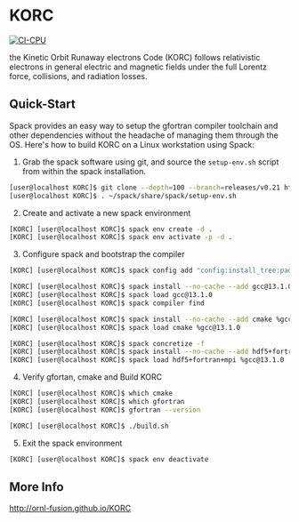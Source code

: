 
# KORC
[![CI-CPU](https://github.com/ORNL-Fusion/KORC/actions/workflows/spack.yml/badge.svg)](https://github.com/ORNL-Fusion/KORC/actions/workflows/spack.yml)

 the Kinetic Orbit Runaway electrons Code (KORC) follows relativistic electrons in general electric and magnetic fields under the full Lorentz force, collisions, and radiation losses.


## Quick-Start

Spack provides an easy way to setup the gfortran compiler toolchain and other dependencies without the headache of managing them through the OS.  Here's how to build KORC on a Linux workstation using Spack:

1. Grab the spack software using git, and source the `setup-env.sh` script from within the spack installation.

```bash
[user@localhost KORC]$ git clone --depth=100 --branch=releases/v0.21 https://github.com/spack/spack.git ~/spack
[user@localhost KORC]$ . ~/spack/share/spack/setup-env.sh
```

2. Create and activate a new spack environment

```bash
[KORC] [user@localhost KORC]$ spack env create -d .
[KORC] [user@localhost KORC]$ spack env activate -p -d .
```


3. Configure spack and bootstrap the compiler

```bash
[KORC] [user@localhost KORC]$ spack config add "config:install_tree:padded_length:128"

[KORC] [user@localhost KORC]$ spack install --no-cache --add gcc@13.1.0
[KORC] [user@localhost KORC]$ spack load gcc@13.1.0
[KORC] [user@localhost KORC]$ spack compiler find

[KORC] [user@localhost KORC]$ spack install --no-cache --add cmake %gcc@13.1.0
[KORC] [user@localhost KORC]$ spack load cmake %gcc@13.1.0

[KORC] [user@localhost KORC]$ spack concretize -f
[KORC] [user@localhost KORC]$ spack install --no-cache --add hdf5+fortran+mpi %gcc@13.1.0
[KORC] [user@localhost KORC]$ spack load hdf5+fortran+mpi %gcc@13.1.0
```


4. Verify gfortan, cmake and Build KORC

```bash
[KORC] [user@localhost KORC]$ which cmake
[KORC] [user@localhost KORC]$ which gfortran
[KORC] [user@localhost KORC]$ gfortran --version

[KORC] [user@localhost KORC]$ ./build.sh
```

5. Exit the spack environment

```bash
[KORC] [user@localhost KORC]$ spack env deactivate
```


## More Info

http://ornl-fusion.github.io/KORC

